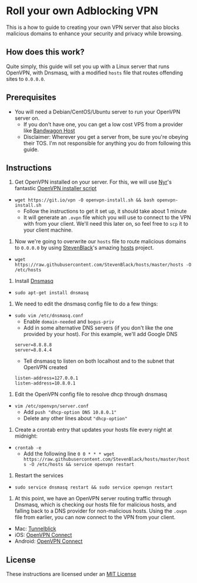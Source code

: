 # Roll your own Adblocking VPN
This is a how to guide to creating your own VPN server that also blocks malicious domains to enhance your security and privacy while browsing.

## How does this work?
Quite simply, this guide will set you up with a Linux server that runs OpenVPN, with Dnsmasq, with a modified `hosts` file that routes offending sites to `0.0.0.0`.

## Prerequisites
- You will need a Debian/CentOS/Ubuntu server to run your OpenVPN server on.
  - If you don't have one, you can get a low cost VPS from a provider like [Bandwagon Host](https://bandwagonhost.com/aff.php?aff=575&pid=12)
  - Disclaimer: Wherever you get a server from, be sure you're obeying their TOS. I'm not responsible for anything you do from following this guide.

## Instructions
1. Get OpenVPN installed on your server. For this, we will use [Nyr](https://github.com/Nyr)'s fantastic [OpenVPN installer script](https://github.com/Nyr/openvpn-install)
  - `wget https://git.io/vpn -O openvpn-install.sh && bash openvpn-install.sh`
    - Follow the instructions to get it set up, it should take about 1 minute
    - It will generate an `.ovpn` file which you will use to connect to the VPN with from your client. We'll need this later on, so feel free to `scp` it to your client machine.
1. Now we're going to overwrite our `hosts` file to route malicious domains to `0.0.0.0` by using [StevenBlack](https://github.com/StevenBlack)'s amazing [hosts](https://github.com/StevenBlack/hosts) project.
  - `wget https://raw.githubusercontent.com/StevenBlack/hosts/master/hosts -O /etc/hosts`
1. Install [Dnsmasq](http://www.thekelleys.org.uk/dnsmasq/doc.html)
  - `sudo apt-get install dnsmasq`
1. We need to edit the dnsmasq config file to do a few things:
  - `sudo vim /etc/dnsmasq.conf`
    - Enable `domain-needed` and `bogus-priv`
    - Add in some alternative DNS servers (if you don't like the one provided by your host). For this example, we'll add Google DNS
    ```
    server=8.8.8.8
    server=8.8.4.4
    ```
    - Tell dnsmasq to listen on both localhost and to the subnet that OpenVPN created
    ```
    listen-address=127.0.0.1
    listen-address=10.8.0.1
    ```
1. Edit the OpenVPN config file to resolve dhcp through dnsmasq
  - `vim /etc/openvpn/server.conf`
    - Add `push "dhcp-option DNS 10.8.0.1"`
    - Delete any other lines about `"dhcp-option"`
1. Create a crontab entry that updates your hosts file every night at midnight:
  - `crontab -e`
    - Add the following line `0 0 * * * wget https://raw.githubusercontent.com/StevenBlack/hosts/master/hosts -O /etc/hosts && service openvpn restart`
1. Restart the services
  - `sudo service dnsmasq restart && sudo service openvpn restart`
1. At this point, we have an OpenVPN server routing traffic through Dnsmasq, which is checking our hosts file for malicious hosts, and falling back to a DNS provider for non-malicious hosts. Using the `.ovpn` file from earlier, you can now connect to the VPN from your client.
  - Mac: [Tunnelblick](https://tunnelblick.net/)
  - iOS: [OpenVPN Connect](https://itunes.apple.com/us/app/openvpn-connect/id590379981)
  - Android: [OpenVPN Connect](https://play.google.com/store/apps/details?id=net.openvpn.openvpn)

## License
These instructions are licensed under an [MIT License](LICENSE)

